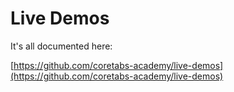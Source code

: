 # Live Demos

It's all documented here:

[https://github.com/coretabs-academy/live-demos](https://github.com/coretabs-academy/live-demos)

